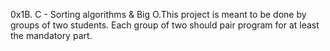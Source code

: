 0x1B. C - Sorting algorithms & Big O.This project is meant to be done by groups of two students. Each group of two should pair program for at least the mandatory part.
